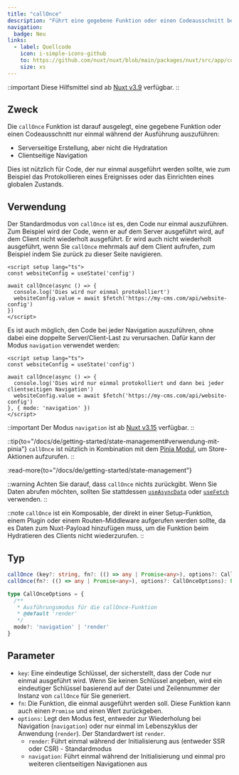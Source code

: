 ```yaml
---
title: "callOnce"
description: "Führt eine gegebene Funktion oder einen Codeausschnitt bei der SSR oder CSR nur einmal aus."
navigation:
  badge: Neu
links:
  - label: Quellcode
    icon: i-simple-icons-github
    to: https://github.com/nuxt/nuxt/blob/main/packages/nuxt/src/app/composables/once.ts
    size: xs
---
```


::important
Diese Hilfsmittel sind ab [Nuxt v3.9](/blog/v3-9) verfügbar.
::

## Zweck

Die `callOnce` Funktion ist darauf ausgelegt, eine gegebene Funktion oder einen Codeausschnitt nur einmal während der Ausführung auszuführen:
- Serverseitige Erstellung, aber nicht die Hydratation
- Clientseitige Navigation

Dies ist nützlich für Code, der nur einmal ausgeführt werden sollte, wie zum Beispiel das Protokollieren eines Ereignisses oder das Einrichten eines globalen Zustands.

## Verwendung

Der Standardmodus von `callOnce` ist es, den Code nur einmal auszuführen. Zum Beispiel wird der Code, wenn er auf dem Server ausgeführt wird, auf dem Client nicht wiederholt ausgeführt. Er wird auch nicht wiederholt ausgeführt, wenn Sie `callOnce` mehrmals auf dem Client aufrufen, zum Beispiel indem Sie zurück zu dieser Seite navigieren.

```vue [app.vue]
<script setup lang="ts">
const websiteConfig = useState('config')

await callOnce(async () => {
  console.log('Dies wird nur einmal protokolliert')
  websiteConfig.value = await $fetch('https://my-cms.com/api/website-config')
})
</script>
```

Es ist auch möglich, den Code bei jeder Navigation auszuführen, ohne dabei eine doppelte Server/Client-Last zu verursachen. Dafür kann der Modus `navigation` verwendet werden:

```vue [app.vue]
<script setup lang="ts">
const websiteConfig = useState('config')

await callOnce(async () => {
  console.log('Dies wird nur einmal protokolliert und dann bei jeder clientseitigen Navigation')
  websiteConfig.value = await $fetch('https://my-cms.com/api/website-config')
}, { mode: 'navigation' })
</script>
```

::important
Der Modus `navigation` ist ab [Nuxt v3.15](/blog/v3-15) verfügbar.
::

::tip{to="/docs/de/getting-started/state-management#verwendung-mit-pinia"}
`callOnce` ist nützlich in Kombination mit dem [Pinia Modul](/modules/pinia), um Store-Aktionen aufzurufen.
::

:read-more{to="/docs/de/getting-started/state-management"}

::warning
Achten Sie darauf, dass `callOnce` nichts zurückgibt. Wenn Sie Daten abrufen möchten, sollten Sie stattdessen [`useAsyncData`](/docs/de/api/composables/use-async-data) oder [`useFetch`](/docs/de/api/composables/use-fetch) verwenden.
::

::note
`callOnce` ist ein Komposable, der direkt in einer Setup-Funktion, einem Plugin oder einem Routen-Middleware aufgerufen werden sollte, da es Daten zum Nuxt-Payload hinzufügen muss, um die Funktion beim Hydratieren des Clients nicht wiederzurufen.
::

## Typ

```ts
callOnce (key?: string, fn?: (() => any | Promise<any>), options?: CallOnceOptions): Promise<void>
callOnce(fn?: (() => any | Promise<any>), options?: CallOnceOptions): Promise<void>

type CallOnceOptions = {
  /**
   * Ausführungsmodus für die callOnce-Funktion
   * @default 'render'
   */
  mode?: 'navigation' | 'render'
}
```

## Parameter

- `key`: Eine eindeutige Schlüssel, der sicherstellt, dass der Code nur einmal ausgeführt wird. Wenn Sie keinen Schlüssel angeben, wird ein eindeutiger Schlüssel basierend auf der Datei und Zeilennummer der Instanz von `callOnce` für Sie generiert.
- `fn`: Die Funktion, die einmal ausgeführt werden soll. Diese Funktion kann auch einen `Promise` und einen Wert zurückgeben.
- `options`: Legt den Modus fest, entweder zur Wiederholung bei Navigation (`navigation`) oder nur einmal im Lebenszyklus der Anwendung (`render`). Der Standardwert ist `render`.
  - `render`: Führt einmal während der Initialisierung aus (entweder SSR oder CSR) - Standardmodus
  - `navigation`: Führt einmal während der Initialisierung und einmal pro weiteren clientseitigen Navigationen aus